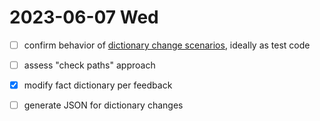 # 2023-06-07 Wed

- [ ] confirm behavior of [dictionary change scenarios](./2023-06-02.md), ideally as test code
- [ ] assess "check paths" approach
- [x] modify fact dictionary per feedback 
- [ ] generate JSON for dictionary changes 

